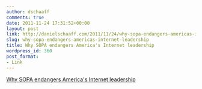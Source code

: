 ```yaml
---
author: dschaaff
comments: true
date: 2011-11-24 17:31:52+00:00
layout: post
link: http://danielschaaff.com/2011/11/24/why-sopa-endangers-americas-internet-leadership/
slug: why-sopa-endangers-americas-internet-leadership
title: Why SOPA endangers America's Internet leadership
wordpress_id: 360
post_format:
- Link
---
```


[Why SOPA endangers America's Internet leadership](http://arstechnica.com/tech-policy/news/2011/11/why-sopa-endangers-americas-internet-leadership.ars)
